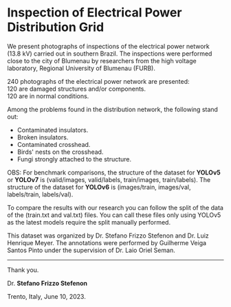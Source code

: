 # Inspection of Electrical Power Distribution Grid

We present photographs of inspections of the electrical power network (13.8 kV) carried out in southern Brazil. The inspections were performed close to the city of Blumenau by researchers from the high voltage laboratory, Regional University of Blumenau (FURB). 

240 photographs of the electrical power network are presented:  
120 are damaged structures and/or components.  
120 are in normal conditions.    
 
Among the problems found in the distribution network, the following stand out:
* Contaminated insulators.
* Broken insulators.
* Contaminated crosshead.
* Birds' nests on the crosshead.
* Fungi strongly attached to the structure. 

OBS: For benchmark comparisons, the structure of the dataset for **YOLOv5** or **YOLOv7** is (valid/images, valid/labels, train/images, train/labels).
The structure of the dataset for **YOLOv6** is (images/train, images/val, labels/train, labels/val).

To compare the results with our research you can follow the split of the data of the (train.txt and val.txt) files. You can call these files only using YOLOv5 as the latest models require the split manually performed.

This dataset was organized by Dr. Stefano Frizzo Stefenon and Dr. Luiz Henrique Meyer.
The annotations were performed by Guilherme Veiga Santos Pinto under the supervision of Dr. Laio Oriel Seman.

---

Thank you.

Dr. **Stefano Frizzo Stefenon**

Trento, Italy, June 10, 2023.
